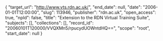 {
  "target_url": "http://www.vts.rdn.ac.uk/", 
  "end_date": null, 
  "date": "2006-01-01T12:00:00", 
  "slug": 113946, 
  "publisher": "rdn.ac.uk", 
  "open_access": true, 
  "npld": false, 
  "title": "Extension to the RDN Virtual Training Suite", 
  "subjects": [], 
  "collections": [], 
  "record_id": "20060101T120000/VVQXMn5/rpucydUOWntdHQ==", 
  "scope": "root", 
  "start_date": null
}

